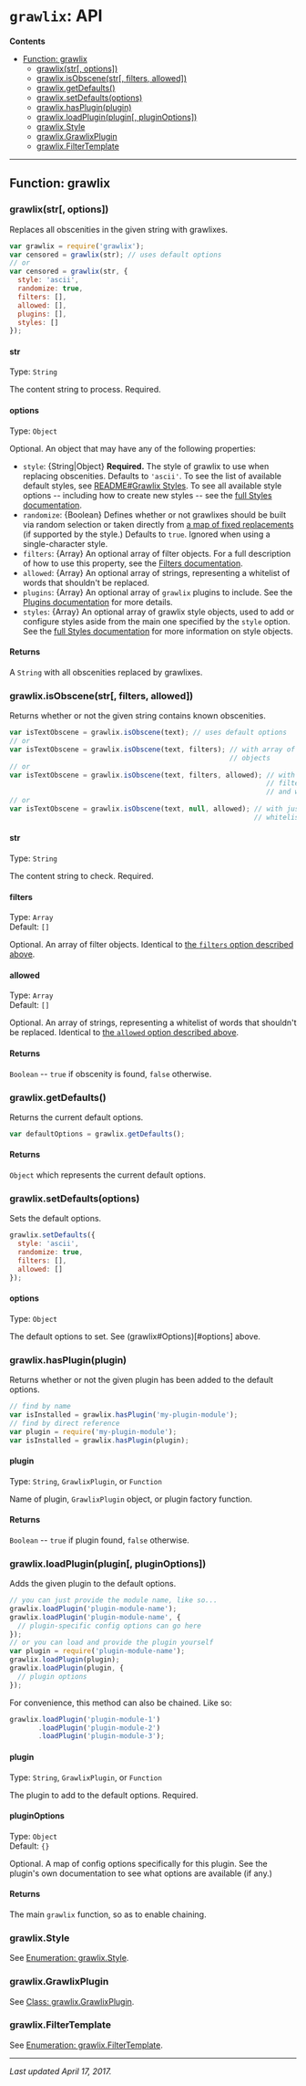 # `grawlix`: API

__Contents__
- [Function: grawlix](#function-grawlix)
  + [grawlix(str\[, options\])](#grawlixstr-options)
  + [grawlix.isObscene(str\[, filters, allowed\])](#grawlixisobscenestr-filters-allowed)
  + [grawlix.getDefaults()](#grawlixgetdefaults)
  + [grawlix.setDefaults(options)](#grawlixsetdefaultsoptions)
  + [grawlix.hasPlugin(plugin)](#grawlixhaspluginplugin)
  + [grawlix.loadPlugin(plugin\[, pluginOptions\])](#grawlixloadpluginplugin-options)
  + [grawlix.Style](#grawlixstyle)
  + [grawlix.GrawlixPlugin](#grawlixgrawlixplugin)
  + [grawlix.FilterTemplate](#grawlixfiltertemplate)

***

## Function: grawlix

### grawlix(str[, options])

Replaces all obscenities in the given string with grawlixes.

```javascript
var grawlix = require('grawlix');
var censored = grawlix(str); // uses default options
// or
var censored = grawlix(str, {
  style: 'ascii',
  randomize: true,
  filters: [],
  allowed: [],
  plugins: [],
  styles: []
});
```

#### str

Type: `String`

The content string to process. Required.

#### options

Type: `Object`

Optional. An object that may have any of the following properties:

- `style`: {String|Object} **Required.** The style of grawlix to use when replacing obscenities. Defaults to `'ascii'`. To see the list of available default styles, see [README#Grawlix Styles](https://github.com/tinwatchman/grawlix#grawlix-styles). To see all available style options -- including how to create new styles -- see the [full Styles documentation](https://github.com/tinwatchman/grawlix/blob/master/docs/STYLES.md).
- `randomize`: {Boolean} Defines whether or not grawlixes should be built via random selection or taken directly from [a map of fixed replacements](https://github.com/tinwatchman/grawlix/blob/master/docs/STYLES.md#using-fixed-replacement-strings) (if supported by the style.) Defaults to `true`. Ignored when using a single-character style.
- `filters`: {Array} An optional array of filter objects. For a full description of how to use this property, see the [Filters documentation](https://github.com/tinwatchman/grawlix/blob/master/docs/FILTERS.md).
- `allowed`: {Array} An optional array of strings, representing a whitelist of words that shouldn't be replaced.
- `plugins`: {Array} An optional array of `grawlix` plugins to include. See the [Plugins documentation](https://github.com/tinwatchman/grawlix/blob/master/docs/PLUGINS.md) for more details.
- `styles`: {Array} An optional array of grawlix style objects, used to add or configure styles aside from the main one specified by the `style` option. See the [full Styles documentation](https://github.com/tinwatchman/grawlix/blob/master/docs/STYLES.md) for more information on style objects.

#### Returns

A `String` with all obscenities replaced by grawlixes.

### grawlix.isObscene(str[, filters, allowed])

Returns whether or not the given string contains known obscenities.

```javascript
var isTextObscene = grawlix.isObscene(text); // uses default options
// or
var isTextObscene = grawlix.isObscene(text, filters); // with array of filter 
                                                      // objects
// or
var isTextObscene = grawlix.isObscene(text, filters, allowed); // with array of 
                                                               // filter options 
                                                               // and whitelist
// or
var isTextObscene = grawlix.isObscene(text, null, allowed); // with just the 
                                                            // whitelist
```

#### str

Type: `String`

The content string to check. Required.

#### filters

Type: `Array`<br>
Default: `[]`

Optional. An array of filter objects. Identical to [the `filters` option described above](#options).

#### allowed

Type: `Array`<br>
Default: `[]`

Optional. An array of strings, representing a whitelist of words that shouldn't be replaced. Identical to [the `allowed` option described above](#options).

#### Returns

`Boolean` -- `true` if obscenity is found, `false` otherwise.

### grawlix.getDefaults()

Returns the current default options.

```javascript
var defaultOptions = grawlix.getDefaults();
```

#### Returns

`Object` which represents the current default options.

### grawlix.setDefaults(options)

Sets the default options.

```javascript
grawlix.setDefaults({
  style: 'ascii',
  randomize: true,
  filters: [],
  allowed: []
});
```

#### options

Type: `Object`

The default options to set. See (grawlix#Options)[#options] above.

### grawlix.hasPlugin(plugin)

Returns whether or not the given plugin has been added to the default options.

```javascript
// find by name
var isInstalled = grawlix.hasPlugin('my-plugin-module');
// find by direct reference
var plugin = require('my-plugin-module');
var isInstalled = grawlix.hasPlugin(plugin);
```

#### plugin

Type: `String`, `GrawlixPlugin`, or `Function`

Name of plugin, `GrawlixPlugin` object, or plugin factory function.

#### Returns

`Boolean` -- `true` if plugin found, `false` otherwise.

### grawlix.loadPlugin(plugin[, pluginOptions])

Adds the given plugin to the default options.

```javascript
// you can just provide the module name, like so...
grawlix.loadPlugin('plugin-module-name');
grawlix.loadPlugin('plugin-module-name', {
  // plugin-specific config options can go here
});
// or you can load and provide the plugin yourself
var plugin = require('plugin-module-name');
grawlix.loadPlugin(plugin);
grawlix.loadPlugin(plugin, {
  // plugin options
});
```

For convenience, this method can also be chained. Like so:

```javascript
grawlix.loadPlugin('plugin-module-1')
       .loadPlugin('plugin-module-2')
       .loadPlugin('plugin-module-3');
```

#### plugin

Type: `String`, `GrawlixPlugin`, or `Function`

The plugin to add to the default options. Required.

#### pluginOptions

Type: `Object`<br>
Default: `{}`

Optional. A map of config options specifically for this plugin. See the plugin's own documentation to see what options are available (if any.)

#### Returns

The main `grawlix` function, so as to enable chaining.

### grawlix.Style

See [Enumeration: grawlix.Style](https://github.com/tinwatchman/grawlix/blob/master/docs/STYLES.md#enumeration-grawlixstyle).

### grawlix.GrawlixPlugin

See [Class: grawlix.GrawlixPlugin](https://github.com/tinwatchman/grawlix/blob/master/docs/PLUGINS.md#class-grawlixgrawlixplugin).

### grawlix.FilterTemplate

See [Enumeration: grawlix.FilterTemplate](https://github.com/tinwatchman/grawlix/blob/master/docs/FILTERS.md#enumeration-grawlixfiltertemplate).

***

*Last updated April 17, 2017.*